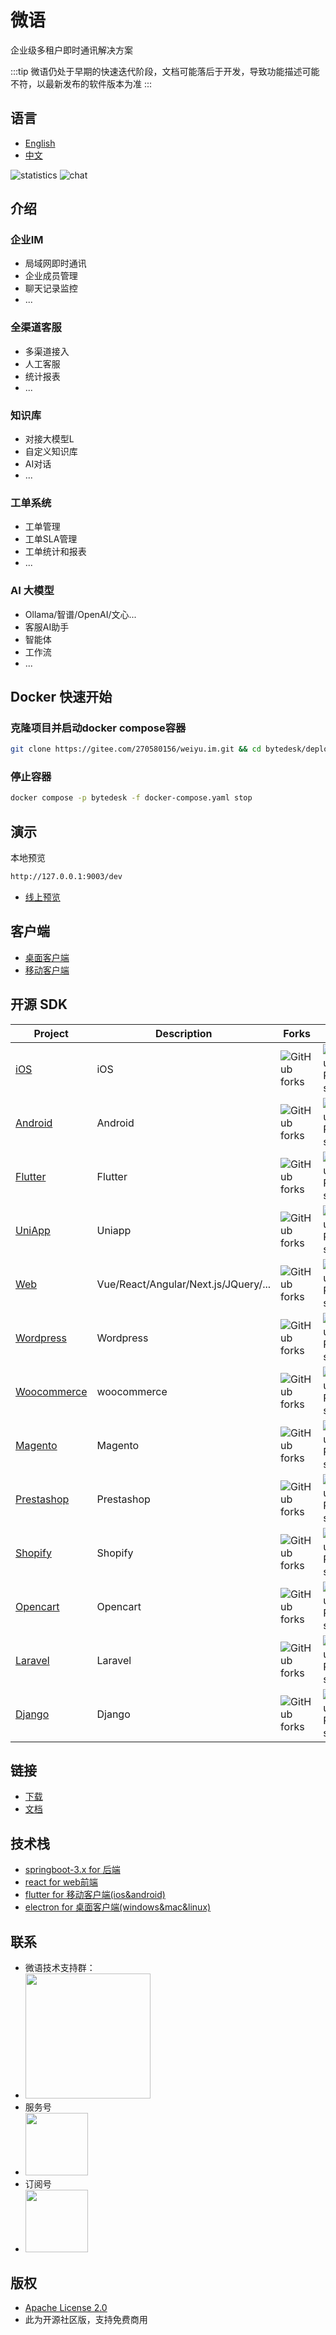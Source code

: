 <!--
 * @Author: jackning 270580156@qq.com
 * @Date: 2024-06-05 09:44:23
 * @LastEditors: jackning 270580156@qq.com
 * @LastEditTime: 2025-02-02 12:26:35
 * @Description: bytedesk.com https://github.com/Bytedesk/bytedesk
 *   Please be aware of the BSL license restrictions before installing Bytedesk IM – 
 *  selling, reselling, or hosting Bytedesk IM as a service is a breach of the terms and automatically terminates your rights under the license.
 *  Business Source License 1.1: https://github.com/Bytedesk/bytedesk/blob/main/LICENSE 
 *  contact: 270580156@qq.com 
 *  联系：270580156@qq.com
 * Copyright (c) 2024 by bytedesk.com, All Rights Reserved. 
-->
# 微语

企业级多租户即时通讯解决方案

:::tip
微语仍处于早期的快速迭代阶段，文档可能落后于开发，导致功能描述可能不符，以最新发布的软件版本为准
:::

## 语言

- [English](./README.md)
- [中文](./README.zh.md)

![statistics](./images/admin/statistics_zh.png)
![chat](./images/admin/chat_zh.png)

## 介绍

### 企业IM

- 局域网即时通讯
- 企业成员管理
- 聊天记录监控
- ...

### 全渠道客服

- 多渠道接入
- 人工客服
- 统计报表
- ...

### 知识库

- 对接大模型L
- 自定义知识库
- AI对话
- ...

### 工单系统

- 工单管理
- 工单SLA管理
- 工单统计和报表
- ...

### AI 大模型

- Ollama/智谱/OpenAI/文心...
- 客服AI助手
- 智能体
- 工作流
- ...

## Docker 快速开始

### 克隆项目并启动docker compose容器

```bash
git clone https://gitee.com/270580156/weiyu.im.git && cd bytedesk/deploy/docker && docker compose -p bytedesk -f docker-compose.yaml up -d
```

### 停止容器

```bash
docker compose -p bytedesk -f docker-compose.yaml stop
```

## 演示

本地预览

```bash
http://127.0.0.1:9003/dev
```

- [线上预览](https://www.weiyuai.cn/admin/)

## 客户端

- [桌面客户端](https://github.com/Bytedesk/bytedesk-desktop)
- [移动客户端](https://github.com/Bytedesk/bytedesk-mobile)

## 开源 SDK

| Project     | Description           | Forks          | Stars             |
|-------------|-----------------------|----------------|-------------------|
| [iOS](https://github.com/bytedesk/bytedesk-swift) | iOS  | ![GitHub forks](https://img.shields.io/github/forks/bytedesk/bytedesk-swift) | ![GitHub Repo stars](https://img.shields.io/github/stars/Bytedesk/bytedesk-swift)                 |
| [Android](https://github.com/bytedesk/bytedesk-android) | Android | ![GitHub forks](https://img.shields.io/github/forks/bytedesk/bytedesk-android) | ![GitHub Repo stars](https://img.shields.io/github/stars/bytedesk/bytedesk-android)  |
| [Flutter](https://github.com/bytedesk/bytedesk-flutter) | Flutter | ![GitHub forks](https://img.shields.io/github/forks/bytedesk/bytedesk-flutter)| ![GitHub Repo stars](https://img.shields.io/github/stars/bytedesk/bytedesk-flutter) |
| [UniApp](https://github.com/bytedesk/bytedesk-uniapp) | Uniapp | ![GitHub forks](https://img.shields.io/github/forks/bytedesk/bytedesk-uniapp) | ![GitHub Repo stars](https://img.shields.io/github/stars/bytedesk/bytedesk-uniapp) |
| [Web](https://github.com/bytedesk/bytedesk-web) | Vue/React/Angular/Next.js/JQuery/... | ![GitHub forks](https://img.shields.io/github/forks/bytedesk/bytedesk-web) | ![GitHub Repo stars](https://img.shields.io/github/stars/bytedesk/bytedesk-web) |
| [Wordpress](https://github.com/bytedesk/bytedesk-wordpress) | Wordpress | ![GitHub forks](https://img.shields.io/github/forks/bytedesk/bytedesk-wordpress) | ![GitHub Repo stars](https://img.shields.io/github/stars/bytedesk/bytedesk-wordpress) |
| [Woocommerce](https://github.com/bytedesk/bytedesk-woocommerce) | woocommerce | ![GitHub forks](https://img.shields.io/github/forks/bytedesk/bytedesk-woocommerce) | ![GitHub Repo stars](https://img.shields.io/github/stars/bytedesk/bytedesk-woocommerce) |
| [Magento](https://github.com/bytedesk/bytedesk-magento) | Magento | ![GitHub forks](https://img.shields.io/github/forks/bytedesk/bytedesk-magento) | ![GitHub Repo stars](https://img.shields.io/github/stars/bytedesk/bytedesk-magento) |
| [Prestashop](https://github.com/bytedesk/bytedesk-prestashop) | Prestashop | ![GitHub forks](https://img.shields.io/github/forks/bytedesk/bytedesk-prestashop) | ![GitHub Repo stars](https://img.shields.io/github/stars/bytedesk/bytedesk-prestashop) |
| [Shopify](https://github.com/bytedesk/bytedesk-shopify) | Shopify | ![GitHub forks](https://img.shields.io/github/forks/bytedesk/bytedesk-shopify) | ![GitHub Repo stars](https://img.shields.io/github/stars/bytedesk/bytedesk-shopify) |
| [Opencart](https://github.com/bytedesk/bytedesk-opencart) | Opencart | ![GitHub forks](https://img.shields.io/github/forks/bytedesk/bytedesk-opencart) | ![GitHub Repo stars](https://img.shields.io/github/stars/bytedesk/bytedesk-opencart) |
| [Laravel](https://github.com/bytedesk/bytedesk-laravel) | Laravel | ![GitHub forks](https://img.shields.io/github/forks/bytedesk/bytedesk-laravel) | ![GitHub Repo stars](https://img.shields.io/github/stars/bytedesk/bytedesk-laravel) |
| [Django](https://github.com/bytedesk/bytedesk-django) | Django | ![GitHub forks](https://img.shields.io/github/forks/bytedesk/bytedesk-django) | ![GitHub Repo stars](https://img.shields.io/github/stars/bytedesk/bytedesk-django) |

## 链接

- [下载](https://www.weiyuai.cn/download.html)
- [文档](https://www.weiyuai.cn/docs/zh-CN/)

## 技术栈
<!-- - [sofaboot](https://github.com/sofastack/sofa-boot/blob/master/README_ZH.md) for im server 基于金融级云原生架构-->
- [springboot-3.x for 后端](https://github.com/Bytedesk/bytedesk)
- [react for web前端](https://github.com/Bytedesk/bytedesk-web)
- [flutter for 移动客户端(ios&android)](https://github.com/Bytedesk/bytedesk-mobile)
- [electron for 桌面客户端(windows&mac&linux)](https://github.com/Bytedesk/bytedesk-desktop)
<!-- - [python for ai](https://github.com/Bytedesk/bytedesk-ai) -->

## 联系

<!-- - [Email](mailto:270580156@qq.com) -->
<!-- - [微信](./images/wechat.png) -->
- 微语技术支持群：
- <img src="./images/wechat_group.jpg" width="200">
- 服务号
- <img src="./images/wechat_mp.jpg" width="100">
- 订阅号
- <img src="./images/wechatai_mp.jpg" width="100">

## 版权

- [Apache License 2.0](./LICENSE.txt)
- 此为开源社区版，支持免费商用
